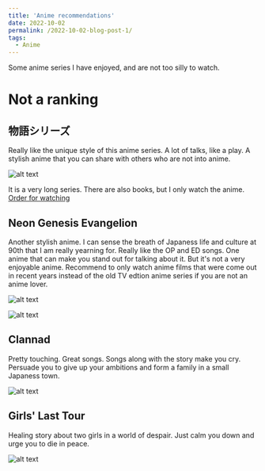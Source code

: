 ```yaml
---
title: 'Anime recommendations'
date: 2022-10-02
permalink: /2022-10-02-blog-post-1/
tags:
  - Anime
---
```


Some anime series I have enjoyed, and are not too silly to watch.

Not a ranking
======
物語シリーズ
------

Really like the unique style of this anime series. A lot of talks, like a play. A stylish anime that you can share with others who are not into anime. 

![alt text](https://upload.wikimedia.org/wikipedia/zh/a/aa/Monogatari_Series_Second_Season_Logo.jpg)

It is a very long series. There are also books, but I only watch the anime. 
[Order for watching](https://mag.app-liv.jp/archive/131234/#627757)

Neon Genesis Evangelion
------

Another stylish anime. I can sense the breath of Japaness life and culture at 90th that I am really yearning for. Really like the OP and ED songs. One anime that can make you stand out for talking about it. But it's  not a very enjoyable anime. Recommend to only watch anime films that were come out in recent years instead of the old TV edtion anime series if you are not an anime lover.

![alt text](https://wallpaperaccess.com/full/3724556.png)

![alt text](https://static.zerochan.net/Neon.Genesis.Evangelion.full.232276.jpg)

Clannad
------

Pretty touching. Great songs. Songs along with the story make you cry. Persuade you to give up your ambitions and form a family in a small Japaness town. 

![alt text](https://s4.anilist.co/file/anilistcdn/media/anime/cover/large/bx1723-PzMdQPvfcxxA.png)

Girls' Last Tour
------

Healing story about two girls in a world of despair. Just calm you down and urge you to die in peace.

![alt text](https://i0.wp.com/moereviews.com/wp-content/uploads/2019/01/screenshot126-1.jpg?resize=752%2C440&ssl=1)



